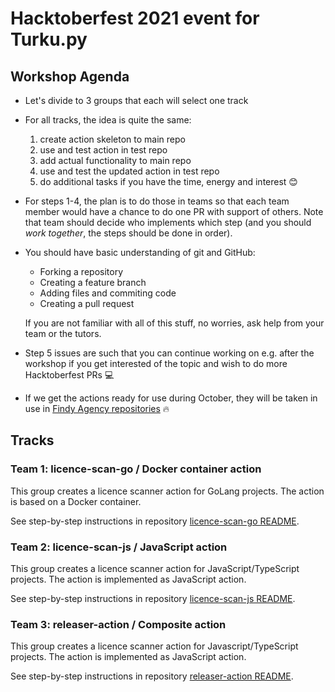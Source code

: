 # Hacktoberfest 2021 event for Turku.py

## Workshop Agenda

- Let's divide to 3 groups that each will select one track
- For all tracks, the idea is quite the same:
  1. create action skeleton to main repo
  1. use and test action in test repo
  1. add actual functionality to main repo
  1. use and test the updated action in test repo
  1. do additional tasks if you have the time, energy and interest 😊
- For steps 1-4, the plan is to do those in teams so that each team member would have a chance to do one PR with support of others. Note that team should decide who implements which step (and you should _work together_, the steps should be done in order).
- You should have basic understanding of git and GitHub:

  - Forking a repository
  - Creating a feature branch
  - Adding files and commiting code
  - Creating a pull request

  If you are not familiar with all of this stuff, no worries, ask help from your team or the tutors.

- Step 5 issues are such that you can continue working on e.g. after the workshop if you get interested of the topic and wish to do more Hacktoberfest PRs 💻
- If we get the actions ready for use during October, they will be taken in use in [Findy Agency repositories](https://github.com/findy-network) 🔥

## Tracks

### Team 1: licence-scan-go / Docker container action

This group creates a licence scanner action for GoLang projects. The action is based on a Docker container.

See step-by-step instructions in repository [licence-scan-go README](https://github.com/lauravuo/licence-scan-go#readme).

### Team 2: licence-scan-js / JavaScript action

This group creates a licence scanner action for JavaScript/TypeScript projects. The action is implemented as JavaScript action.

See step-by-step instructions in repository [licence-scan-js README](https://github.com/lauravuo/licence-scan-js#readme).

### Team 3: releaser-action / Composite action

This group creates a licence scanner action for Javascript/TypeScript projects. The action is implemented as JavaScript action.

See step-by-step instructions in repository [releaser-action README](https://github.com/lauravuo/releaser-action#readme).
